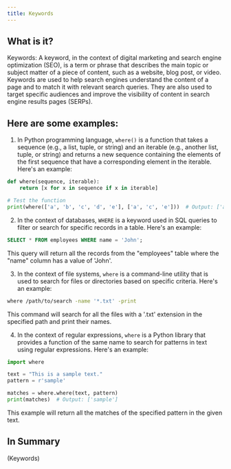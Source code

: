 ```yaml
---
title: Keywords
---
```




## What is it?

Keywords: A keyword, in the context of digital marketing and search engine optimization (SEO), is a term or phrase that describes the main topic or subject matter of a piece of content, such as a website, blog post, or video. Keywords are used to help search engines understand the content of a page and to match it with relevant search queries. They are also used to target specific audiences and improve the visibility of content in search engine results pages (SERPs).

## Here are some examples:

1. In Python programming language, `where()` is a function that takes a sequence (e.g., a list, tuple, or string) and an iterable (e.g., another list, tuple, or string) and returns a new sequence containing the elements of the first sequence that have a corresponding element in the iterable. Here's an example:

```python
def where(sequence, iterable):
    return [x for x in sequence if x in iterable]

# Test the function
print(where(['a', 'b', 'c', 'd', 'e'], ['a', 'c', 'e']))  # Output: ['a', 'c', 'e']
```

2. In the context of databases, `WHERE` is a keyword used in SQL queries to filter or search for specific records in a table. Here's an example:

```sql
SELECT * FROM employees WHERE name = 'John';
```

This query will return all the records from the "employees" table where the "name" column has a value of 'John'.

3. In the context of file systems, `where` is a command-line utility that is used to search for files or directories based on specific criteria. Here's an example:

```bash
where /path/to/search -name '*.txt' -print
```

This command will search for all the files with a '.txt' extension in the specified path and print their names.

4. In the context of regular expressions, `where` is a Python library that provides a function of the same name to search for patterns in text using regular expressions. Here's an example:

```python
import where

text = "This is a sample text."
pattern = r'sample'

matches = where.where(text, pattern)
print(matches)  # Output: ['sample']
```

This example will return all the matches of the specified pattern in the given text.

## In Summary

(Keywords)